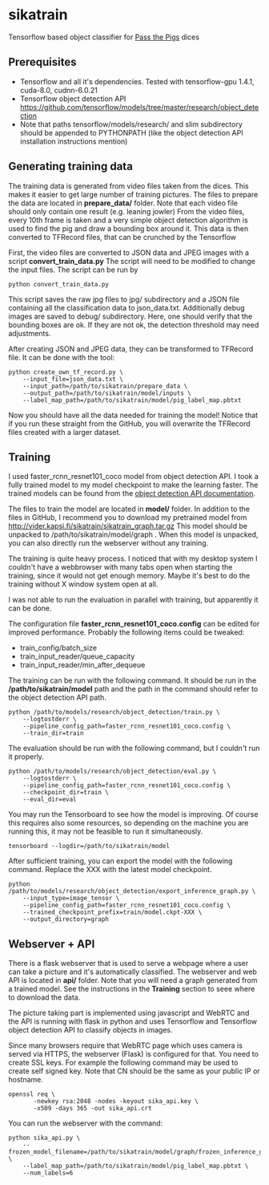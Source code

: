 # sikatrain
Tensorflow based object classifier for [Pass the Pigs](https://en.wikipedia.org/wiki/Pass_the_Pigs) dices

## Prerequisites
* Tensorflow and all it's dependencies. Tested with tensorflow-gpu 1.4.1, cuda-8.0, cudnn-6.0.21
* Tensorflow object detection API https://github.com/tensorflow/models/tree/master/research/object_detection
* Note that paths tensorflow/models/research/ and slim subdirectory should be appended to PYTHONPATH (like the object detection API installation instructions mention)

## Generating training data
The training data is generated from video files taken from the dices. This makes it easier to get large number of training pictures. The files to prepare the data are located in **prepare_data/** folder.
Note that each video file should only contain one result (e.g. leaning jowler)
From the video files, every 10th frame is taken and a very simple object detection algorithm is used to find the pig and draw a bounding box around it.
This data is then converted to TFRecord files, that can be crunched by the Tensorflow

First, the video files are converted to JSON data and JPEG images with a script **convert_train_data.py**
The script will need to be modified to change the input files. The script can be run by
```
python convert_train_data.py
```
This script saves the raw jpg files to jpg/ subdirectory and a JSON file containing all the classification data to json_data.txt. Additionally debug images are saved to debug/ subdirectory. Here, one should verify that the bounding boxes are ok. If they are not ok, the detection threshold may need adjustments.

After creating JSON and JPEG data, they can be transformed to TFRecord file. It can be done with the tool:
```
python create_own_tf_record.py \
    --input_file=json_data.txt \
    --input_path=/path/to/sikatrain/prepare_data \
    --output_path=/path/to/sikatrain/model/inputs \
    --label_map_path=/path/to/sikatrain/model/pig_label_map.pbtxt
```

Now you should have all the data needed for training the model! Notice that if you run these straight from the GitHub, you will overwrite the TFRecord files created with a larger dataset.

## Training
I used faster_rcnn_resnet101_coco model from object detection API. I took a fully trained model to my model checkpoint to make the learning faster. The trained models can be found from the [object detection API documentation](https://github.com/tensorflow/models/blob/master/research/object_detection/g3doc/detection_model_zoo.md).

The files to train the model are located in **model/** folder. In addition to the files in GitHub, I recommend you to download my pretrained model from http://vider.kapsi.fi/sikatrain/sikatrain_graph.tar.gz This model should be unpacked to /path/to/sikatrain/model/graph . When this model is unpacked, you can also directly run the webserver without any training.

The training is quite heavy process. I noticed that with my desktop system I couldn't have a webbrowser with many tabs open when starting the training, since it would not get enough memory. Maybe it's best to do the training without X window system open at all.

I was not able to run the evaluation in parallel with training, but apparently it can be done.

The configuration file **faster_rcnn_resnet101_coco.config** can be edited for improved performance. Probably the following items could be tweaked:
* train_config/batch_size
* train_input_reader/queue_capacity
* train_input_reader/min_after_dequeue

The training can be run with the following command. It should be run in the **/path/to/sikatrain/model** path and the path in the command should refer to the object detection API path.
```
python /path/to/models/research/object_detection/train.py \
    --logtostderr \
    --pipeline_config_path=faster_rcnn_resnet101_coco.config \
    --train_dir=train
```

The evaluation should be run with the following command, but I couldn't run it properly.
```
python /path/to/models/research/object_detection/eval.py \
    --logtostderr \
    --pipeline_config_path=faster_rcnn_resnet101_coco.config \
    --checkpoint_dir=train \
    --eval_dir=eval
```

You may run the Tensorboard to see how the model is improving. Of course this requires also some resources, so depending on the machine you are running this, it may not be feasible to run it simultaneously.
```
tensorboard --logdir=/path/to/sikatrain/model
```

After sufficient training, you can export the model with the following command. Replace the XXX with the latest model checkpoint.
```
python /path/to/models/research/object_detection/export_inference_graph.py \
    --input_type=image_tensor \
    --pipeline_config_path=faster_rcnn_resnet101_coco.config \
    --trained_checkpoint_prefix=train/model.ckpt-XXX \
    --output_directory=graph
```

## Webserver + API
There is a flask webserver that is used to serve a webpage where a user can take a picture and it's automatically classified.
The webserver and web API is located in **api/** folder. Note that you will need a graph generated from a trained model. See the instructions in the **Training** section to seee where to download the data.

The picture taking part is implemented using javascript and WebRTC and the API is running with flask in python and uses Tensorflow and Tensorflow object detection API to classify objects in images.

Since many browsers require that WebRTC page which uses camera is served via HTTPS, the webserver (Flask) is configured for that. You need to create SSL keys.
For example the following command may be used to create self signed key. Note that CN should be the same as your public IP or hostname.
```
openssl req \
       -newkey rsa:2048 -nodes -keyout sika_api.key \
       -x509 -days 365 -out sika_api.crt
```

You can run the webserver with the command:
```
python sika_api.py \
    --frozen_model_filename=/path/to/sikatrain/model/graph/frozen_inference_graph.pb \
    --label_map_path=/path/to/sikatrain/model/pig_label_map.pbtxt \
    --num_labels=6
```


